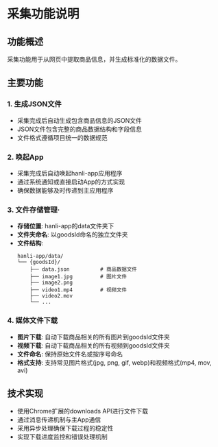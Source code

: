 # 采集功能说明

## 功能概述
采集功能用于从网页中提取商品信息，并生成标准化的数据文件。

## 主要功能

### 1. 生成JSON文件
- 采集完成后自动生成包含商品信息的JSON文件
- JSON文件包含完整的商品数据结构和字段信息
- 文件格式遵循项目统一的数据规范

### 2. 唤起App
- 采集完成后自动唤起hanli-app应用程序
- 通过系统通知或直接启动App的方式实现
- 确保数据能够及时传递到主应用程序

### 3. 文件存储管理·
- **存储位置**: hanli-app的data文件夹下
- **文件夹命名**: 以goodsId命名的独立文件夹
- **文件结构**:
  ```
  hanli-app/data/
  └── {goodsId}/
      ├── data.json          # 商品数据文件
      ├── image1.jpg         # 图片文件
      ├── image2.png
      ├── video1.mp4         # 视频文件
      ├── video2.mov
      └── ...
  ```

### 4. 媒体文件下载
- **图片下载**: 自动下载商品相关的所有图片到goodsId文件夹
- **视频下载**: 自动下载商品相关的所有视频到goodsId文件夹
- **文件命名**: 保持原始文件名或按序号命名
- **格式支持**: 支持常见图片格式(jpg, png, gif, webp)和视频格式(mp4, mov, avi)

## 技术实现
- 使用Chrome扩展的downloads API进行文件下载
- 通过消息传递机制与主App通信
- 采用异步处理确保下载过程的稳定性
- 实现下载进度监控和错误处理机制
